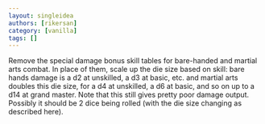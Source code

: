 ```yaml
---
layout: singleidea
authors: [rikersan]
category: [vanilla]
tags: []
---
```

Remove the special damage bonus skill tables for bare-handed and martial arts combat. In place of them, scale up the die size based on skill: bare hands damage is a d2 at unskilled, a d3 at basic, etc. and martial arts doubles this die size, for a d4 at unskilled, a d6 at basic, and so on up to a d14 at grand master. Note that this still gives pretty poor damage output. Possibly it should be 2 dice being rolled (with the die size changing as described here).
